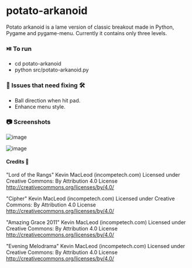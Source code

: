 # potato-arkanoid
Potato arkanoid is a lame version of classic breakout made in Python, Pygame and pygame-menu.
Currently it contains only three levels.

### ⏯️ To run
 - cd potato-arkanoid
 - python src/potato-arkanoid.py

### 🐛 Issues that need fixing 🛠️
- Ball direction when hit pad.
- Enhance menu style.

### 📷 Screenshots 

![image](https://github.com/mauro89x/potato-arkanoid/assets/49578672/62e8084f-aa9c-46a6-b346-97095fc0e449)

![image](https://github.com/mauro89x/potato-arkanoid/assets/49578672/63f3135f-e581-440f-9033-dd7df11c00ac)

#### Credits 🙏

"Lord of the Rangs" Kevin MacLeod (incompetech.com)
Licensed under Creative Commons: By Attribution 4.0 License
http://creativecommons.org/licenses/by/4.0/

"Cipher" Kevin MacLeod (incompetech.com)
Licensed under Creative Commons: By Attribution 4.0 License
http://creativecommons.org/licenses/by/4.0/

"Amazing Grace 2011" Kevin MacLeod (incompetech.com)
Licensed under Creative Commons: By Attribution 4.0 License
http://creativecommons.org/licenses/by/4.0/

"Evening Melodrama" Kevin MacLeod (incompetech.com)
Licensed under Creative Commons: By Attribution 4.0 License
http://creativecommons.org/licenses/by/4.0/
